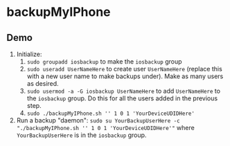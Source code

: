 # backupMyIPhone

## Demo

1. Initialize:
   1. `sudo groupadd iosbackup` to make the `iosbackup` group
   2. `sudo useradd UserNameHere` to create user `UserNameHere` (replace this with a new  user name to make backups under). Make as many users as desired.
   3. `sudo usermod -a -G iosbackup UserNameHere` to add `UserNameHere` to the `iosbackup` group. Do this for all the users added in the previous step.
   4. `sudo ./backupMyIPhone.sh '' 1 0 1 'YourDeviceUDIDHere'`
2. Run a backup "daemon": `sudo su YourBackupUserHere -c "./backupMyIPhone.sh '' 1 0 1 'YourDeviceUDIDHere'"` where `YourBackupUserHere` is in the `iosbackup` group.
